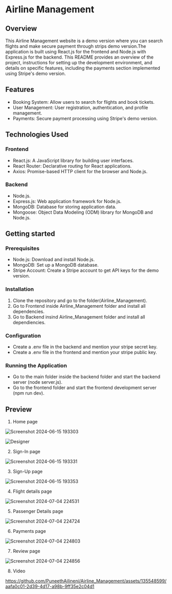 # Airline Management

## Overview
This Airline Management website is a demo version where you can search flights and make secure payment through strips demo version.The application is built using React.js for the frontend and Node.js with Express.js for the backend. This README provides an overview of the project, instructions for setting up the development environment, and details on specific features, including the payments section implemented using Stripe's demo version.

## Features
- Booking System: Allow users to search for flights and book tickets.
- User Management: User registration, authentication, and profile management.
- Payments: Secure payment processing using Stripe's demo version.

## Technologies Used
### Frontend
- React.js: A JavaScript library for building user interfaces.
- React Router: Declarative routing for React applications.
- Axios: Promise-based HTTP client for the browser and Node.js.

### Backend
- Node.js.
- Express.js: Web application framework for Node.js.
- MongoDB: Database for storing application data.
- Mongoose: Object Data Modeling (ODM) library for MongoDB and Node.js.

## Getting started
### Prerequisites
- Node.js: Download and install Node.js.
- MongoDB: Set up a MongoDB database.
- Stripe Account: Create a Stripe account to get API keys for the demo version.

### Installation
1. Clone the repository and go to the folder(Airline_Management).
2. Go to Frontend inside Airline_Management folder and install all dependencies.
3. Go to Backend insind Airline_Management folder and install all dependiencies.

### Configuration
- Create a .env file in the backend and mention your stripe secret key.
- Create a .env file in the frontend and mention your stripe public key.

### Running the Application
- Go to the main folder inside the backend folder and start the backend server (node server.js).
- Go to the frontend folder and start the frontend development server (npm run dev).

## Preview
1. Home page


![Screenshot 2024-06-15 193303](https://github.com/PuneethAilineni/Airline_Management/assets/135548599/11d97689-5b1e-415d-a8e9-676e30e34c38)

![Designer](https://github.com/PuneethAilineni/Airline_Management/assets/135548599/062aa8e9-2aae-4e9a-8ddd-58fc8d0ee0c2)


2. Sign-In page


 ![Screenshot 2024-06-15 193331](https://github.com/PuneethAilineni/Airline_Management/assets/135548599/eaa16949-7365-4b42-bb72-ec5b4d16b8d2)


3. Sign-Up page

   
 ![Screenshot 2024-06-15 193353](https://github.com/PuneethAilineni/Airline_Management/assets/135548599/15450678-58f4-4b9e-adb0-8715e13a3b24)


4. Flight details page


 ![Screenshot 2024-07-04 224531](https://github.com/PuneethAilineni/Airline_Management/assets/135548599/7917f394-74dd-4238-85c0-01d309cb79d8)


5. Passenger Details page


![Screenshot 2024-07-04 224724](https://github.com/PuneethAilineni/Airline_Management/assets/135548599/74b97d5d-15fa-415b-88ec-622be707b9c6)


6. Payments page


![Screenshot 2024-07-04 224803](https://github.com/PuneethAilineni/Airline_Management/assets/135548599/282fd67b-14c6-4f7c-bf42-a11e5b3e33a5)


7. Review page


![Screenshot 2024-07-04 224856](https://github.com/PuneethAilineni/Airline_Management/assets/135548599/29dc3718-c211-40e6-b3da-88fc2db5a7a7)


8. Video 


https://github.com/PuneethAilineni/Airline_Management/assets/135548599/aafa0c01-2d39-4d17-a98b-9ff35e2c04d1


